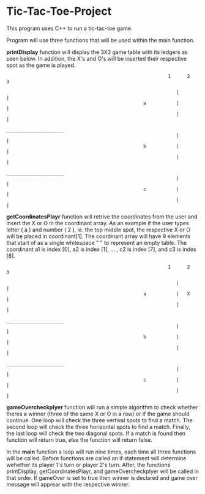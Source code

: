 # Tic-Tac-Toe-Project
This program uses C++ to run a tic-tac-toe game.

Program will use three functions that will be used within the main function.

  **printDisplay**
    function will display the 3X3 game table with its ledgers as seen below. In addition, the X's and O's will be inserted their respective spot as the game is played.
    
                                                               1      2       3    

                                                                  |       |        
                                                      a           |       |        
                                                                  |       |        
                                                            _____________________  
                                                                  |       |        
                                                      b           |       |   
                                                                  |       |        
                                                            _____________________  
                                                                  |       |        
                                                      c           |       | 
                                                                  |       |        
  **getCoordinatesPlayr**
    function will retrive the coordinates from the user and insert the X or O in the coordinant array. As an example if the user types letter ( a ) and number ( 2 ), ie. the top middle spot, the respective X or O will be placed in coordinant[1]. The coordinant array will have 9 elements that start of as a single whitespace " " to represent an empty table. The coordinant a1 is index [0], a2 is index [1], ... , c2 is index [7], and c3 is index [8].
    
                                                               1      2       3    

                                                                  |       |        
                                                      a           |   X   |        
                                                                  |       |        
                                                            _____________________  
                                                                  |       |        
                                                      b           |       |   
                                                                  |       |        
                                                            _____________________  
                                                                  |       |        
                                                      c           |       | 
                                                                  |       |        
  
  **gameOvercheckplyer**
  function will run a simple algorithm to check whether theres a winner (three of the same X or O in a row) or if the game should continue. One loop will check the three vertival spots to find a match. The second loop will check the three horizontal spots to find a match. Finally, the last loop will check the two diagonal spots. If a match is found then function will return true, else the function will return false.
  
  
  
  
  In the **main** function a loop will run nine times, each time all three functions will be called. Before functions are called an if statement will determine wehether its player 1's turn or player 2's turn. After, the functions printDisplay, getCoordinatesPlayr, and gameOvercheckplyer will be called in that order. If gameOver is set to true then winner is declared and game over message will apprear with the respective winner.
  
  
  
  
